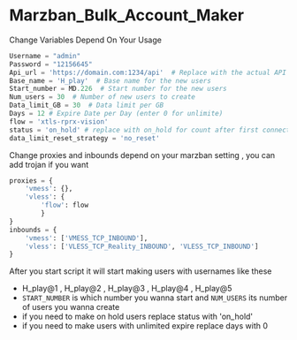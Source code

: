 # Marzban_Bulk_Account_Maker

Change Variables Depend On Your Usage

```python
Username = "admin"
Password = "12156645"
Api_url = 'https://domain.com:1234/api'  # Replace with the actual API URL
Base_name = 'H_play'  # Base name for the new users
Start_number = MD.226  # Start number for the new users
Num_users = 30  # Number of new users to create
Data_limit_GB = 30  # Data limit per GB
Days = 12 # Expire Date per Day (enter 0 for unlimite)
flow = 'xtls-rprx-vision'
status = 'on_hold' # replace with on_hold for count after first connection
data_limit_reset_strategy = 'no_reset'
```
Change proxies and inbounds depend on your marzban setting , you can add trojan if you want
```python
proxies = {
    'vmess': {},
    'vless': {
        'flow': flow
        }
}
inbounds = {
    'vmess': ['VMESS_TCP_INBOUND'],
    'vless': ['VLESS_TCP_Reality_INBOUND', 'VLESS_TCP_INBOUND']
}
```
After you start script it will start making users with usernames like these
- H_play@1 , H_play@2 , H_play@3 , H_play@4 , H_play@5
- `START_NUMBER` is which number you wanna start and `NUM_USERS` its number of users you wanna create
- if you need to make on hold users replace status with 'on_hold'
- if you need to make users with unlimited expire replace days with 0
